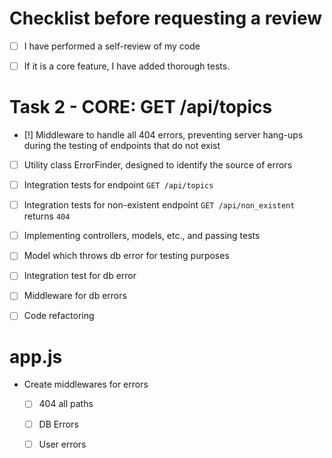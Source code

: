 # Checklist before requesting a review
- [ ] I have performed a self-review of my code
- [ ] If it is a core feature, I have added thorough tests.


# Task 2 - CORE: GET /api/topics
- [!] Middleware to handle all 404 errors, preventing server hang-ups during the testing of endpoints that do not exist
- [ ] Utility class ErrorFinder, designed to identify the source of errors
- [ ] Integration tests for endpoint `GET /api/topics`
- [ ] Integration tests for non-existent endpoint `GET /api/non_existent` returns `404`
- [ ] Implementing controllers, models, etc., and passing tests
- [ ] Model which throws db error for testing purposes
- [ ] Integration test for db error
- [ ] Middleware for db errors
- [ ] Code refactoring


# app.js
- Create middlewares for errors
    - [ ] 404 all paths
    - [ ] DB Errors
    - [ ] User errors

